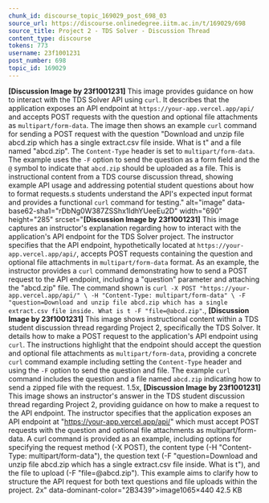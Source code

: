 ```yaml
---
chunk_id: discourse_topic_169029_post_698_03
source_url: https://discourse.onlinedegree.iitm.ac.in/t/169029/698
source_title: Project 2 - TDS Solver - Discussion Thread
content_type: discourse
tokens: 773
username: 23f1001231
post_number: 698
topic_id: 169029
---
```


**[Discussion Image by 23f1001231]** This image provides guidance on how to interact with the TDS Solver API using `curl`. It describes that the application exposes an API endpoint at `https://your-app.vercel.app/api/` and accepts POST requests with the question and optional file attachments as `multipart/form-data`. The image then shows an example `curl` command for sending a POST request with the question "Download and unzip file abcd.zip which has a single extract.csv file inside. What is t" and a file named "abcd.zip". The `Content-Type` header is set to `multipart/form-data`. The example uses the `-F` option to send the question as a form field and the `@` symbol to indicate that `abcd.zip` should be uploaded as a file. This is instructional content from a TDS course discussion thread, showing example API usage and addressing potential student questions about how to format requests.s students understand the API's expected input format and provides a functional `curl` command for testing." alt="image" data-base62-sha1="rDbNg0W387ZSShx1ldhYUeeEu2D" width="690" height="285" srcset="**[Discussion Image by 23f1001231]** This image captures an instructor's explanation regarding how to interact with the application's API endpoint for the TDS Solver project. The instructor specifies that the API endpoint, hypothetically located at `https://your-app.vercel.app/api/`, accepts POST requests containing the question and optional file attachments in `multipart/form-data` format. As an example, the instructor provides a `curl` command demonstrating how to send a POST request to the API endpoint, including a "question" parameter and attaching the "abcd.zip" file. The command shown is `curl -X POST "https://your-app.vercel.app/api/" \ -H "Content-Type: multipart/form-data" \ -F "question=Download and unzip file abcd.zip which has a single extract.csv file inside. What is t -F "file=@abcd.zip"`., **[Discussion Image by 23f1001231]** This image shows instructional content within a TDS student discussion thread regarding Project 2, specifically the TDS Solver. It details how to make a POST request to the application's API endpoint using `curl`. The instructions highlight that the endpoint should accept the question and optional file attachments as `multipart/form-data`, providing a concrete `curl` command example including setting the `Content-Type` header and using the `-F` option to send the question and file. The example `curl` command includes the question and a file named `abcd.zip` indicating how to send a zipped file with the request. 1.5x, **[Discussion Image by 23f1001231]** This image shows an instructor's answer in the TDS student discussion thread regarding Project 2, providing guidance on how to make a request to the API endpoint. The instructor specifies that the application exposes an API endpoint at "https://your-app.vercel.app/api/" which must accept POST requests with the question and optional file attachments as multipart/form-data. A curl command is provided as an example, including options for specifying the request method (-X POST), the content type (-H "Content-Type: multipart/form-data"), the question text (-F "question=Download and unzip file abcd.zip which has a single extract.csv file inside. What is t"), and the file to upload (-F "file=@abcd.zip"). This example aims to clarify how to structure the API request for both text questions and file uploads within the project. 2x" data-dominant-color="2B3439">image1065×440 42.5 KB

